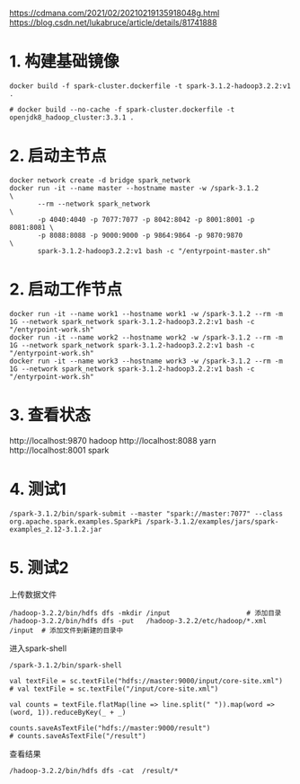https://cdmana.com/2021/02/20210219135918048g.html
https://blog.csdn.net/lukabruce/article/details/81741888

# 1. 构建基础镜像
```
docker build -f spark-cluster.dockerfile -t spark-3.1.2-hadoop3.2.2:v1 .

# docker build --no-cache -f spark-cluster.dockerfile -t openjdk8_hadoop_cluster:3.3.1 .
```

# 2. 启动主节点
```
docker network create -d bridge spark_network
docker run -it --name master --hostname master -w /spark-3.1.2          \
       --rm --network spark_network                                     \
       -p 4040:4040 -p 7077:7077 -p 8042:8042 -p 8001:8001 -p 8081:8081 \
       -p 8088:8088 -p 9000:9000 -p 9864:9864 -p 9870:9870              \
       spark-3.1.2-hadoop3.2.2:v1 bash -c "/entyrpoint-master.sh"
```


# 2. 启动工作节点
```
docker run -it --name work1 --hostname work1 -w /spark-3.1.2 --rm -m 1G --network spark_network spark-3.1.2-hadoop3.2.2:v1 bash -c "/entyrpoint-work.sh"
docker run -it --name work2 --hostname work2 -w /spark-3.1.2 --rm -m 1G --network spark_network spark-3.1.2-hadoop3.2.2:v1 bash -c "/entyrpoint-work.sh"
docker run -it --name work3 --hostname work3 -w /spark-3.1.2 --rm -m 1G --network spark_network spark-3.1.2-hadoop3.2.2:v1 bash -c "/entyrpoint-work.sh"

```


# 3. 查看状态
http://localhost:9870  hadoop
http://localhost:8088  yarn
http://localhost:8001  spark


# 4. 测试1
```
/spark-3.1.2/bin/spark-submit --master "spark://master:7077" --class org.apache.spark.examples.SparkPi /spark-3.1.2/examples/jars/spark-examples_2.12-3.1.2.jar
```


# 5. 测试2
上传数据文件
```
/hadoop-3.2.2/bin/hdfs dfs -mkdir /input                   # 添加目录
/hadoop-3.2.2/bin/hdfs dfs -put   /hadoop-3.2.2/etc/hadoop/*.xml /input  # 添加文件到新建的目录中
```

进入spark-shell
```
/spark-3.1.2/bin/spark-shell

val textFile = sc.textFile("hdfs://master:9000/input/core-site.xml")
# val textFile = sc.textFile("/input/core-site.xml")

val counts = textFile.flatMap(line => line.split(" ")).map(word => (word, 1)).reduceByKey(_ + _)

counts.saveAsTextFile("hdfs://master:9000/result")  
# counts.saveAsTextFile("/result")             
```

查看结果
```
/hadoop-3.2.2/bin/hdfs dfs -cat  /result/*
```
